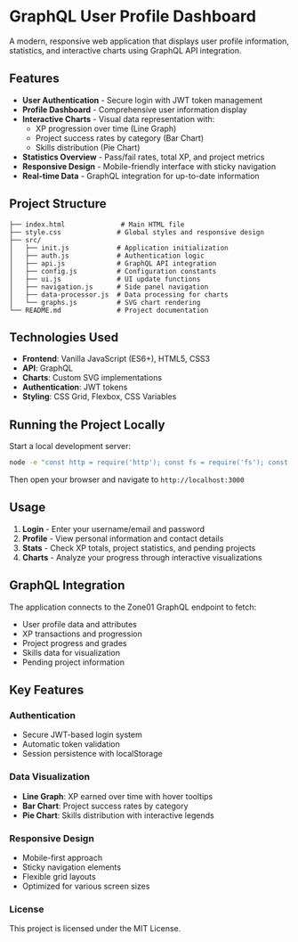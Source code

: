 # GraphQL User Profile Dashboard

A modern, responsive web application that displays user profile information, statistics, and interactive charts using GraphQL API integration.

## Features

- **User Authentication** - Secure login with JWT token management
- **Profile Dashboard** - Comprehensive user information display
- **Interactive Charts** - Visual data representation with:
  - XP progression over time (Line Graph)
  - Project success rates by category (Bar Chart)
  - Skills distribution (Pie Chart)
- **Statistics Overview** - Pass/fail rates, total XP, and project metrics
- **Responsive Design** - Mobile-friendly interface with sticky navigation
- **Real-time Data** - GraphQL integration for up-to-date information

## Project Structure

```
├── index.html              # Main HTML file
├── style.css              # Global styles and responsive design
├── src/
│   ├── init.js            # Application initialization
│   ├── auth.js            # Authentication logic
│   ├── api.js             # GraphQL API integration
│   ├── config.js          # Configuration constants
│   ├── ui.js              # UI update functions
│   ├── navigation.js      # Side panel navigation
│   ├── data-processor.js  # Data processing for charts
│   └── graphs.js          # SVG chart rendering
└── README.md              # Project documentation
```

## Technologies Used

- **Frontend**: Vanilla JavaScript (ES6+), HTML5, CSS3
- **API**: GraphQL
- **Charts**: Custom SVG implementations
- **Authentication**: JWT tokens
- **Styling**: CSS Grid, Flexbox, CSS Variables

## Running the Project Locally

Start a local development server:

```bash
node -e "const http = require('http'); const fs = require('fs'); const path = require('path'); const server = http.createServer((req, res) => { let filePath = '.' + req.url; if (filePath === './') filePath = './index.html'; const extname = path.extname(filePath); let contentType = 'text/html'; switch (extname) { case '.js': contentType = 'text/javascript'; break; case '.css': contentType = 'text/css'; break; case '.json': contentType = 'application/json'; break; case '.png': contentType = 'image/png'; break; case '.jpg': contentType = 'image/jpg'; break; } fs.readFile(filePath, (error, content) => { if (error) { if (error.code === 'ENOENT') { res.writeHead(404); res.end('File not found'); } else { res.writeHead(500); res.end('Server error'); } } else { res.writeHead(200, { 'Content-Type': contentType }); res.end(content, 'utf-8'); } }); }); server.listen(3000, () => console.log('Server running at http://localhost:3000'));"
```

Then open your browser and navigate to `http://localhost:3000`

## Usage

1. **Login** - Enter your username/email and password
2. **Profile** - View personal information and contact details
3. **Stats** - Check XP totals, project statistics, and pending projects
4. **Charts** - Analyze your progress through interactive visualizations

## GraphQL Integration

The application connects to the Zone01 GraphQL endpoint to fetch:
- User profile data and attributes
- XP transactions and progression
- Project progress and grades
- Skills data for visualization
- Pending project information

## Key Features

### Authentication
- Secure JWT-based login system
- Automatic token validation
- Session persistence with localStorage

### Data Visualization
- **Line Graph**: XP earned over time with hover tooltips
- **Bar Chart**: Project success rates by category
- **Pie Chart**: Skills distribution with interactive legends

### Responsive Design
- Mobile-first approach
- Sticky navigation elements
- Flexible grid layouts
- Optimized for various screen sizes


### License
This project is licensed under the MIT License.
